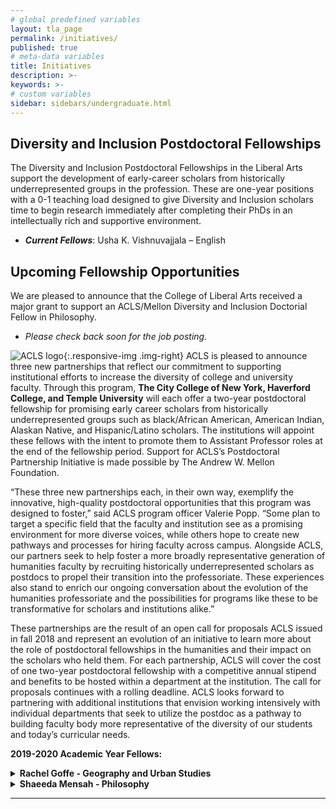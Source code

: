 ```yaml
---
# global predefined variables
layout: tla_page
permalink: /initiatives/
published: true
# meta-data variables
title: Initiatives
description: >-
keywords: >-
# custom variables
sidebar: sidebars/undergraduate.html
---
```

## Diversity and Inclusion Postdoctoral Fellowships
The Diversity and Inclusion Postdoctoral Fellowships in the Liberal Arts support the development of early-career scholars from historically underrepresented groups in the profession. These are one-year positions with a 0-1 teaching load designed to give Diversity and Inclusion scholars time to begin research immediately after completing their PhDs in an intellectually rich and supportive environment. 

- **_Current Fellows_**: Usha K. Vishnuvajjala – English<br>

## Upcoming Fellowship Opportunities
We are pleased to announce that the College of Liberal Arts received a major grant to support an ACLS/Mellon Diversity and Inclusion Doctorial Fellow in Philosophy. 

- _Please check back soon for the job posting._ 

![ACLS logo]({{site.baseurl}}/media/resized2aclslogo.png){:.responsive-img .img-right}
ACLS is pleased to announce three new partnerships that reflect our commitment to supporting institutional efforts to increase the diversity of college and university faculty. Through this program, **The City College of New York, Haverford College, and Temple University** will each offer a two-year postdoctoral fellowship for promising early career scholars from historically underrepresented groups such as black/African American, American Indian, Alaskan Native, and Hispanic/Latino scholars. The institutions will appoint these fellows with the intent to promote them to Assistant Professor roles at the end of the fellowship period. Support for ACLS’s Postdoctoral Partnership Initiative is made possible by The Andrew W. Mellon Foundation.

“These three new partnerships each, in their own way, exemplify the innovative, high-quality postdoctoral opportunities that this program was designed to foster,” said ACLS program officer Valerie Popp. “Some plan to target a specific field that the faculty and institution see as a promising environment for more diverse voices, while others hope to create new pathways and processes for hiring faculty across campus. Alongside ACLS, our partners seek to help foster a more broadly representative generation of humanities faculty by recruiting historically underrepresented scholars as postdocs to propel their transition into the professoriate. These experiences also stand to enrich our ongoing conversation about the evolution of the humanities professoriate and the possibilities for programs like these to be transformative for scholars and institutions alike.” 

These partnerships are the result of an open call for proposals ACLS issued in fall 2018 and represent an evolution of an initiative to learn more about the role of postdoctoral fellowships in the humanities and their impact on the scholars who held them. For each partnership, ACLS will cover the cost of one two-year postdoctoral fellowship with a competitive annual stipend and benefits to be hosted within a department at the institution. The call for proposals continues with a rolling deadline.  ACLS looks forward to partnering with additional institutions that envision working intensively with individual departments that seek to utilize the postdoc as a pathway to building faculty body more representative of the diversity of our students and today’s curricular needs.

**2019-2020 Academic Year Fellows:**<br>

<details>
  <summary><strong>Rachel Goffe - Geography and Urban Studies</strong></summary>
<p>Rachel is a human geographer and a licensed architect. Her research focuses on the relationships among the built environment, land rights, and livelihood, questioning how these relationships structure—and are structured by—the racial capitalist state. She has done research in Jamaica, where she is originally from, and in Philadelphia, where she has lived for many years. Through ethnographic research in informal settlements in Jamaica, she investigated the enactment of new policy regarding squatting, explicating how that process was shaped by regional traditions and the engagement of residents with varied aspects of the state—from social welfare to enforcement agencies. In Philadelphia, Dr. Goffe worked with community organizations struggling against dispossession, shrinking public services, and low wages. With residents, she co-produced media, research, education, and GIS analysis to articulate alternative visions for the city. The resulting radio and video pieces aired on community low power radio, community access TV and internet platforms, but most importantly they aided in building relationships with other organizers. Dr. Goffe earned a Bachelor’s in Architecture from Temple University and a Ph.D. from the Graduate Center of the City University of New York.</p>
  
<p>Dr. Goffe is an Assistant Professor in the Department of Human Geography at the University of Toronto-Scarborough.</p>
</details>

<details>
  <summary><strong>Shaeeda Mensah - Philosophy</strong></summary>
<p>Shaeeda is currently serving as a Diversity Postdoctoral Fellow in the Department of Philosophy. She received a Ph.D. in Philosophy from Pennsylvania State University. Her research focuses on the intersections of race and gender, punishment, and state violence. In particular, she explores the over emphasis of Black men's experiences, and the marginalization of Black women's experiences in analyses of mass incarceration and police violence. She has taught a wide range of classes in both philosophy and women, gender, and sexuality studies. These classes include but are not limited to philosophy of law, race, class, gender and mass incarceration, social and political philosophy, ethics, logic, philosophy of the Black experience, Black feminism(s), feminist theory, women's violences through time, and controversies in love and sex.</p>
  
<p>Dr. Mensah is a visiting Assistant Professor at Frankiln and Marshall College.</p>
</details>

___
